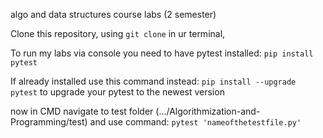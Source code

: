 algo and data structures course labs (2 semester)

Clone this repository, using 
`git clone` 
in ur terminal,

To run my labs via console you need to have pytest installed:
`pip install pytest`

If already installed use this command instead:
`pip install --upgrade pytest` 
to upgrade your pytest to the newest version

now in CMD navigate to test folder (.../Algorithmization-and-Programming/test) and use command:
`pytest 'nameofthetestfile.py'`
